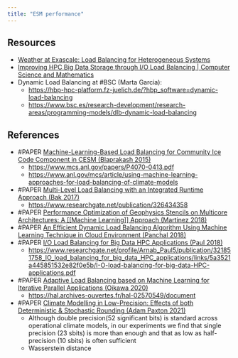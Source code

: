 ```yaml
---
title: "ESM performance"
---
```


## Resources
- [Weather at Exascale: Load Balancing for Heterogeneous Systems](https://www.hpcwire.com/2020/03/30/weather-at-exascale-load-balancing-for-heterogeneous-systems/)
- [Improving HPC Big Data Storage through I/O Load Balancing | Computer Science and Mathematics](https://csmd.ornl.gov/highlight/improving-hpc-big-data-storage-through-io-load-balancing)
- Dynamic Load Balancing at #BSC (Marta Garcia):
	- https://hbp-hpc-platform.fz-juelich.de/?hbp_software=dynamic-load-balancing
	- https://www.bsc.es/research-development/research-areas/programming-models/dlb-dynamic-load-balancing


## References
- #PAPER [Machine-Learning-Based Load Balancing for Community Ice Code Component in CESM (Blaprakash 2015)](https://link.springer.com/chapter/10.1007/978-3-319-17353-5_7)
	- https://www.mcs.anl.gov/papers/P4070-0413.pdf
	- https://www.anl.gov/mcs/article/using-machine-learning-approaches-for-load-balancing-of-climate-models
- #PAPER [Multi-Level Load Balancing with an Integrated Runtime Approach (Bak 2017)](https://ieeexplore.ieee.org/abstract/document/8411007)
	- https://www.researchgate.net/publication/326434358
- #PAPER [Performance Optimization of Geophysics Stencils on Multicore Architectures: A [[Machine Learning]] Approach (Martinez 2018)](http://www.red-ricap.org/documents/1071192/1486440/Carla18Pos/51326921-4480-41e7-a980-4ebcd80c3652)
- #PAPER [An Efficient Dynamic Load Balancing Algorithm Using Machine Learning Technique in Cloud Environment (Panchal 2018)](http://ijsrset.com/paper/4504.pdf)
- #PAPER [I/O Load Balancing for Big Data HPC Applications (Paul 2018)](https://ieeexplore.ieee.org/document/8257931)
	- https://www.researchgate.net/profile/Arnab_Paul5/publication/321851758_IO_load_balancing_for_big_data_HPC_applications/links/5a3521a445851532e82f0e5b/I-O-load-balancing-for-big-data-HPC-applications.pdf
- #PAPER [Adaptive Load Balancing based on Machine Learning for Iterative Parallel Applications (Oikawa 2020)](https://www.computer.org/csdl/proceedings-article/pdp/2020/09092148/1jPb1yDHZa8)
	- https://hal.archives-ouvertes.fr/hal-02570549/document
- #PAPER [Climate Modelling in Low-Precision: Effects of both Deterministic & Stochastic Rounding (Adam Paxton 2021)](https://arxiv.org/abs/2104.15076)
	- Although double precision(52 significant bits) is standard across operational climate models, in our experiments we find that single precision (23 sbits) is more than enough and that as low as half-precision (10 sbits) is often sufficient
	- Wasserstein distance


